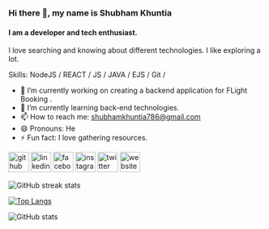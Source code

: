### Hi there 👋, my name is Shubham Khuntia
#### I am a developer and tech enthusiast.

<!-- (https://raw.githubusercontent.com/shubhamkhuntia/shubhamkhuntia/1dd596bfb06ab60f4ef97754077b0b7b638af78f/Shubhamkhuntia_banner.svg) -->

I love searching and knowing about different technologies. I like exploring a lot.

Skills: NodeJS / REACT / JS / JAVA / EJS / Git / 

- 🔭 I’m currently working on creating a backend application for FLight Booking . 
- 🌱 I’m currently learning back-end technologies.
- 📫 How to reach me: shubhamkhuntia786@gmail.com 
- 😄 Pronouns: He 
- ⚡ Fun fact: I love gathering resources. 


[<img src='https://cdn.jsdelivr.net/npm/simple-icons@3.0.1/icons/github.svg' alt='github' height='40'>](https://github.com/shubhamkhuntia)  [<img src='https://cdn.jsdelivr.net/npm/simple-icons@3.0.1/icons/linkedin.svg' alt='linkedin' height='40'>](https://www.linkedin.com/in/shubhamkhuntia/)  [<img src='https://cdn.jsdelivr.net/npm/simple-icons@3.0.1/icons/facebook.svg' alt='facebook' height='40'>](https://www.facebook.com/shubham.khuntia.5)  [<img src='https://cdn.jsdelivr.net/npm/simple-icons@3.0.1/icons/instagram.svg' alt='instagram' height='40'>](https://www.instagram.com/shubhamkhuntia/)  [<img src='https://cdn.jsdelivr.net/npm/simple-icons@3.0.1/icons/twitter.svg' alt='twitter' height='40'>](https://twitter.com/shubhamkhuntia)  [<img src='https://cdn.jsdelivr.net/npm/simple-icons@3.0.1/icons/icloud.svg' alt='website' height='40'>](https://shubhamkhuntia.github.io/)  

![GitHub streak stats](https://github-readme-streak-stats.herokuapp.com/?user=shubhamkhuntia)  

[![Top Langs](https://github-readme-stats.vercel.app/api/top-langs/?username=shubhamkhuntia)](https://github.com/anuraghazra/github-readme-stats)

![GitHub stats](https://github-readme-stats.vercel.app/api?username=shubhamkhuntia&show_icons=true)  




